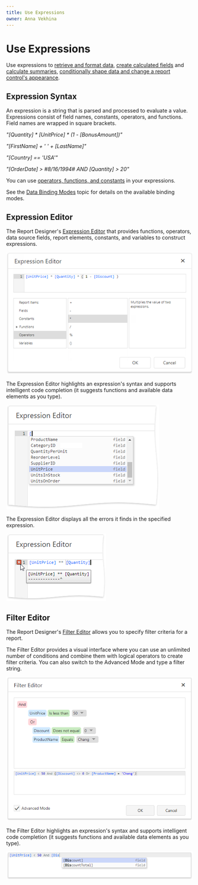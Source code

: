 ```yaml
---
title: Use Expressions
owner: Anna Vekhina
---
```

# Use Expressions

Use expressions to [retrieve and format data](use-report-elements/bind-controls-to-data.md), [create calculated fields](shape-report-data\use-calculated-fields.md) and [calculate summaries](shape-report-data\calculate-summaries\calculate-a-summary.md), [conditionally shape data and change a report control's appearance](shape-report-data\specify-conditions-for-report-elements.md).

## Expression Syntax

An expression is a string that is parsed and processed to evaluate a value. Expressions consist of field names, constants, operators, and functions. Field names are wrapped in square brackets.

_"[Quantity] * [UnitPrice] * (1 - [BonusAmount])"_

_"[FirstName] + ' ' + [LastName]"_

_"[Country] == 'USA'"_

_"[OrderDate] > #8/16/1994# AND [Quantity] > 20"_

You can use [operators, functions, and constants](use-expressions\expression-syntax.md) in your expressions.

See the [Data Binding Modes](use-expressions/data-binding-modes.md) topic for details on the available binding modes.

## Expression Editor

The Report Designer's [Expression Editor](report-designer-tools/expression-editor.md) that provides functions, operators, data source fields, report elements, constants, and variables to construct expressions.

![](../../images/eurd-web-expression-editor-construct-expression.png)

The Expression Editor highlights an expression's syntax and supports intelligent code completion (it suggests functions and available data elements as you type).

![](../../images/eurd-web-expression-editor-code-completion.png)

The Expression Editor displays all the errors it finds in the specified expression.

![](../../images/eurd-web-expression-editor-error.png)

## Filter Editor

The Report Designer's [Filter Editor](report-designer-tools/filter-editor.md) allows you to specify filter criteria for a report.

 The Filter Editor provides a visual interface where you can use an unlimited number of conditions and combine them with logical operators to create filter criteria. You can also switch to the Advanced Mode and type a filter string.

![](../../images/eurd-web-filter-editor-advanced-mode.png)

The Filter Editor highlights an expression's syntax and supports intelligent code completion (it suggests functions and available data elements as you type).

![](../../images/eurd-web-filter-code-completion.png)
